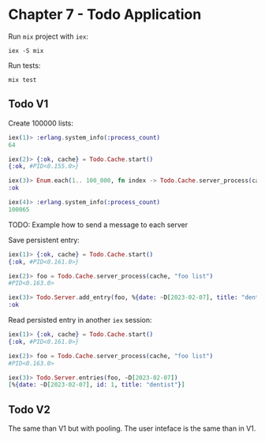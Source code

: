 # Chapter 7 - Todo Application

Run `mix` project with `iex`:
```
iex -S mix
```

Run tests:
```
mix test
```

## Todo V1

Create 100000 lists:
```elixir
iex(1)> :erlang.system_info(:process_count)
64

iex(2)> {:ok, cache} = Todo.Cache.start()
{:ok, #PID<0.155.0>}

iex(3)> Enum.each(1.. 100_000, fn index -> Todo.Cache.server_process(cache, "list #{index}") end)
:ok

iex(4)> :erlang.system_info(:process_count)
100065
```

TODO: Example how to send a message to each server

Save persistent entry:
```elixir
iex(1)> {:ok, cache} = Todo.Cache.start()
{:ok, #PID<0.161.0>}

iex(2)> foo = Todo.Cache.server_process(cache, "foo list")
#PID<0.163.0>

iex(3)> Todo.Server.add_entry(foo, %{date: ~D[2023-02-07], title: "dentist"})
:ok
```

Read persisted entry in another `iex` session:
```elixir
iex(1)> {:ok, cache} = Todo.Cache.start()
{:ok, #PID<0.161.0>}

iex(2)> foo = Todo.Cache.server_process(cache, "foo list")
#PID<0.163.0>

iex(3)> Todo.Server.entries(foo, ~D[2023-02-07])
[%{date: ~D[2023-02-07], id: 1, title: "dentist"}]
```

## Todo V2

The same than V1 but with pooling. The user inteface is the same than in V1.
